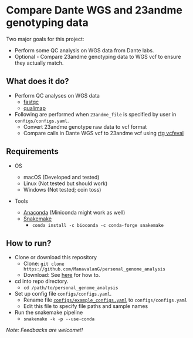 # Compare Dante WGS and 23andme genotyping data

Two major goals for this project:

* Perform some QC analysis on WGS data from Dante labs.
* Optional - Compare 23andme genotyping data to WGS vcf to ensure they actually match.

## What does it do?

* Perform QC analyses on WGS data
  * [fastqc](http://www.bioinformatics.babraham.ac.uk/projects/fastqc/)
  * [qualimap](http://qualimap.bioinfo.cipf.es/)
* Following are performed when `23andme_file` is specified by user in `configs/configs.yaml`.
  * Convert 23andme genotype raw data to vcf format
  * Compare calls in Dante WGS vcf to 23andme vcf using [rtg vcfeval](https://cdn.rawgit.com/RealTimeGenomics/rtg-tools/master/installer/resources/tools/RTGOperationsManual/rtg_command_reference.html#vcfeval)

## Requirements

* OS
  * macOS (Developed and tested)
  * Linux (Not tested but should work)
  * Windows (Not tested; coin toss)

* Tools
  * [Anaconda](https://www.anaconda.com/) (Miniconda might work as well)
  * [Snakemake](https://snakemake.readthedocs.io)
    * `conda install -c bioconda -c conda-forge snakemake`

## How to run?

* Clone or download this repository
  * Clone: `git clone https://github.com/ManavalanG/personal_genome_analysis`
  * Download: See [here](https://stackoverflow.com/a/6466993/3998252) for how to.
* cd into repo directory.
  * `cd /path/to/personal_genome_analysis`
* Set up config file `configs/configs.yaml`.
  * Rename file [`configs/example_configs.yaml`](configs/example_configs.yaml) to `configs/configs.yaml`
  * Edit this file to specify file paths and sample names
* Run the snakemake pipeline
  * `snakemake -k -p --use-conda`


*Note: Feedbacks are welcome!!*